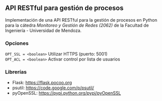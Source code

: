API RESTful para gestión de procesos
-------------------------------------

Implementación de una API RESTful para la gestión de procesos en Python para la cátedra _Monitoreo y Gestión de Redes (2062)_ de la Facultad de Ingeniería - Universidad de Mendoza.

### Opciones

`OPT_SSL = <boolean>` Utilizar HTTPS (puerto: 5001)  
`OPT_ACL = <boolean>` Activar control por lista de usuarios 

### Librerías

* Flask: https://flask.pocoo.org
* psutil: https://code.google.com/p/psutil/
* pyOpenSSL: https://pypi.python.org/pypi/pyOpenSSL
